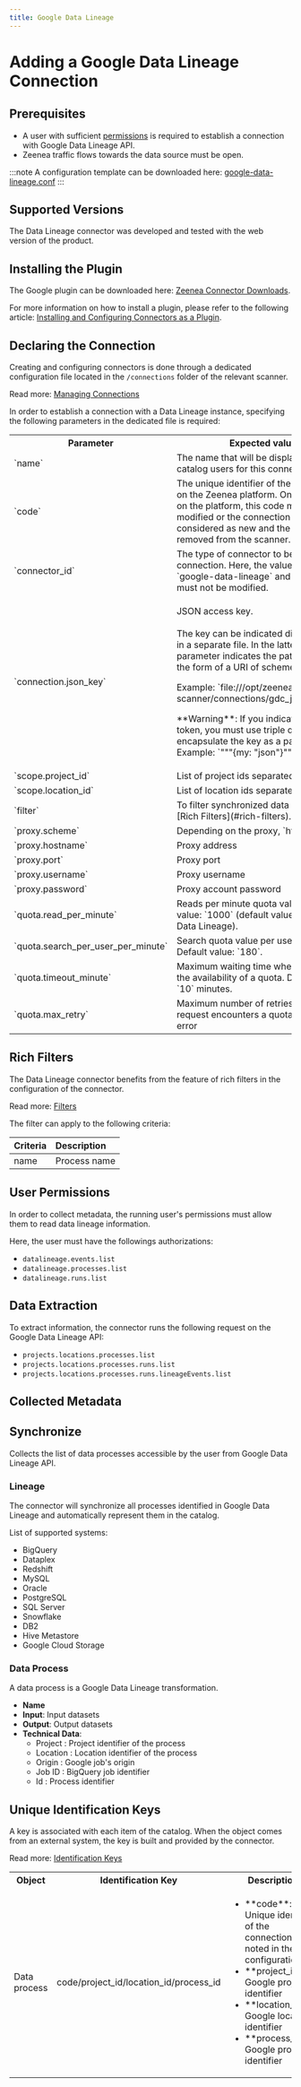 ```yaml
---
title: Google Data Lineage
---
```


# Adding a Google Data Lineage Connection

## Prerequisites

* A user with sufficient [permissions](#user-permissions) is required to establish a connection with Google Data Lineage API.
* Zeenea traffic flows towards the data source must be open.

:::note
A configuration template can be downloaded here: [google-data-lineage.conf](https://actian.file.force.com/sfc/dist/version/download/?oid=00D300000001XnW&ids=068Nu00000GUgTd&d=%2Fa%2FNu000002lfPx%2FM0kQjkCnBJfcDLofYg0XHgM0m_C_fCX5jM4E6rfw4oc&asPdf=false)
:::

## Supported Versions

The Data Lineage connector was developed and tested with the web version of the product. 

## Installing the Plugin

The Google plugin can be downloaded here: [Zeenea Connector Downloads](./zeenea-connectors-list).

For more information on how to install a plugin, please refer to the following article: [Installing and Configuring Connectors as a Plugin](./zeenea-connectors-install-as-plugin).

 ## Declaring the Connection
  
Creating and configuring connectors is done through a dedicated configuration file located in the `/connections` folder of the relevant scanner.
 
Read more: [Managing Connections](./zeenea-managing-connections)
 
In order to establish a connection with a Data Lineage instance, specifying the following parameters in the dedicated file is required:
 
<table>
  <tr>
    <th>Parameter</th>
    <th>Expected value</th>
  </tr>
  <tr>
    <td>`name`</td>
    <td>The name that will be displayed to catalog users for this connection.</td>
  </tr>
  <tr>
    <td>`code`</td>
    <td>The unique identifier of the connection on the Zeenea platform. Once registered on the platform, this code must not be modified or the connection will be considered as new and the old one removed from the scanner.</td>
  </tr>
  <tr>
    <td>`connector_id`</td>
    <td>The type of connector to be used for the connection. Here, the value must be `google-data-lineage` and this value must not be modified.</td>
  </tr>
  <tr>
    <td>`connection.json_key`</td>
    <td>
      <p>JSON access key.<br /><br />The key can be indicated directly or put in a separate file. In the latter case, this parameter indicates the path to the file in the form of a URI of scheme `file:`.</p>
      <p>Example: `file:///opt/zeenea-scanner/connections/gdc_json_key.json`</p>
      <p>**Warning**: If you indicate directly the token, you must use triple quotes to encapsulate the key as a parameter. Example: `"""{my: "json"}"""`.</p>
    </td>
  </tr>
  <tr>
    <td>`scope.project_id`</td>
    <td>List of project ids separated by comma</td>
  </tr>
  <tr>
    <td>`scope.location_id`</td>
    <td>List of location ids separated by comma</td>
  </tr>
  <tr>
    <td>`filter`</td>
    <td>To filter synchronized data process. See [Rich Filters](#rich-filters).</td>
  </tr>
  <tr>
    <td>`proxy.scheme`</td>
    <td>Depending on the proxy, `http` or `https`</td>
  </tr>
  <tr>
    <td>`proxy.hostname`</td>
    <td>Proxy address</td>
  </tr>
  <tr>
    <td>`proxy.port`</td>
    <td>Proxy port</td>
  </tr>
  <tr>
    <td>`proxy.username`</td>
    <td>Proxy username</td>
  </tr>
  <tr>
    <td>`proxy.password`</td>
    <td>Proxy account password</td>
  </tr>
  <tr>
    <td>`quota.read_per_minute`</td>
    <td>Reads per minute quota value. Default value: `1000` (default value of Google Data Lineage).</td>
  </tr>
  <tr>
    <td>`quota.search_per_user_per_minute`</td>
    <td>Search quota value per user per minute. Default value: `180`.</td>
  </tr>
  <tr>
    <td>`quota.timeout_minute`</td>
    <td>Maximum waiting time when waiting for the availability of a quota. Default value: `10` minutes.</td>
  </tr>
  <tr>
    <td>`quota.max_retry`</td>
    <td>Maximum number of retries when a request encounters a quota expiration error</td>
  </tr>
</table>

## Rich Filters

The Data Lineage connector benefits from the feature of rich filters in the configuration of the connector.

Read more: [Filters](zeenea-filters)

The filter can apply to the following criteria:

| Criteria | Description |
| :--- | :--- |
| name | Process name |

## User Permissions

In order to collect metadata, the running user's permissions must allow them to read data lineage information. 

Here, the user must have the followings authorizations:

* `datalineage.events.list`
* `datalineage.processes.list`
* `datalineage.runs.list`

## Data Extraction

To extract information, the connector runs the following request on the Google Data Lineage API:

* `projects.locations.processes.list`
* `projects.locations.processes.runs.list`
* `projects.locations.processes.runs.lineageEvents.list`
  
## Collected Metadata

## Synchronize

Collects the list of data processes accessible by the user from Google Data Lineage API.  

### Lineage

The connector will synchronize all processes identified in Google Data Lineage and automatically represent them in the catalog.

List of supported systems:

* BigQuery
* Dataplex
* Redshift
* MySQL
* Oracle
* PostgreSQL
* SQL Server
* Snowflake
* DB2
* Hive Metastore
* Google Cloud Storage

### Data Process

A data process is a Google Data Lineage transformation. 

* **Name**
* **Input**: Input datasets
* **Output**: Output datasets
* **Technical Data**:
  * Project : Project identifier of the process
  * Location : Location identifier of the process
  * Origin : Google job's origin
  * Job ID : BigQuery job identifier
  * Id : Process identifier

## Unique Identification Keys

A key is associated with each item of the catalog. When the object comes from an external system, the key is built and provided by the connector.

Read more: [Identification Keys](./zeenea-identification-keys)

 <table>
   <tr><th>Object</th><th>Identification Key</th><th>Description</th></tr>
  <tr>
     <td>Data process</td>
     <td>code/project_id/location_id/process_id</td>
     <td>
       <ul>
         <li>**code**:  Unique identifier of the connection noted in the configuration file</li>
         <li>**project_id**: Google project identifier</li>
         <li>**location_id**: Google location identifier</li>
         <li>**process_id**: Google process identifier</li>
       </ul>
     </td>
   </tr>
 </table>
    

